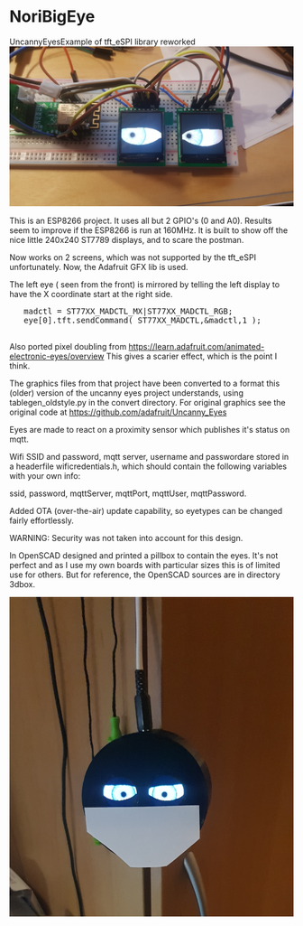 # NoriBigEye
 UncannyEyesExample of tft_eSPI library reworked
 <img src="images/bigeye.jpg" />

 This is an ESP8266 project. It uses all but 2 GPIO's (0 and A0).
 Results seem to improve if the ESP8266 is run at 160MHz.
 It is built to show off the nice little 240x240 ST7789 displays,
 and to scare the postman.
 
 Now works on 2 screens, which was not supported by the tft_eSPI
 unfortunately. Now, the Adafruit GFX lib is used.

 The left eye ( seen from the front) is mirrored by telling the left display
 to have the X coordinate start at the right side. 
   
   <pre>
   madctl = ST77XX_MADCTL_MX|ST77XX_MADCTL_RGB;    
   eye[0].tft.sendCommand( ST77XX_MADCTL,&madctl,1 ); 
   </pre>
   
 Also ported pixel doubling from https://learn.adafruit.com/animated-electronic-eyes/overview
 This gives a scarier effect, which is the point I think.
 
 The graphics files from that project have been converted to a format this (older) version
 of the uncanny eyes project understands, using tablegen_oldstyle.py in the convert directory. 
 For original graphics see the original code at https://github.com/adafruit/Uncanny_Eyes
 
 Eyes are made to react on a proximity sensor which publishes it's status on mqtt.
 
 Wifi SSID and password, mqtt server, username and passwordare stored in a headerfile
 wificredentials.h, which should contain the following variables with your own info:

 ssid, password, mqttServer, mqttPort, mqttUser, mqttPassword.

 Added OTA (over-the-air) update capability, so eyetypes can be changed fairly effortlessly.
 
 WARNING: Security was not taken into account for this design.
 
 In OpenSCAD designed and printed a pillbox to contain the eyes. It's not perfect and as I 
 use my own boards with particular sizes this is of limited use for others. But for reference,
 the OpenSCAD sources are in directory 3dbox.
 
 <img src="images/bigeye2.jpg" />
 
